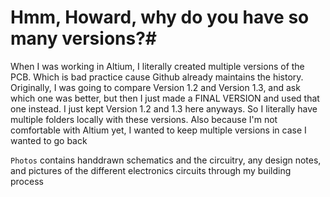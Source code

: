 # Hmm, Howard, why do you have so many versions?#

When I was working in Altium, I literally created multiple versions of the PCB. Which is bad practice cause Github already maintains the history. Originally, I was going to compare Version 1.2 and Version 1.3, and ask which one was better, but then I just made a FINAL VERSION and used that one instead. I just kept Version 1.2 and 1.3 here anyways. So I literally have multiple folders locally with these versions. Also because I'm not comfortable with Altium yet, I wanted to keep multiple versions in case I wanted to go back

`Photos` contains handdrawn schematics and the circuitry, any design notes, and pictures of the different electronics circuits through my building process

